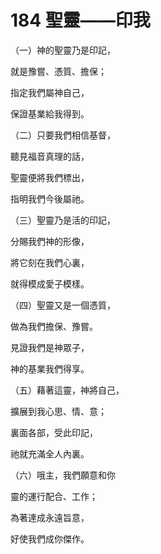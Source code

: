 # 184 聖靈——印我

（一）神的聖靈乃是印記，

就是豫嘗、憑質、擔保；

指定我們屬神自己，

保證基業給我得到。

（二）只要我們相信基督，

聽見福音真理的話，

聖靈便將我們標出，

指明我們今後屬祂。

（三）聖靈乃是活的印記，

分賜我們神的形像，

將它刻在我們心裏，

就得模成愛子模樣。

（四）聖靈又是一個憑質，

做為我們擔保、豫嘗。

見證我們是神眾子，

神的基業我們得享。

（五）藉著這靈，神將自己，

擴展到我心思、情、意；

裏面各部，受此印記，

祂就充滿全人內裏。

（六）哦主，我們願意和你

靈的運行配合、工作；

為著達成永遠旨意，

好使我們成你傑作。

